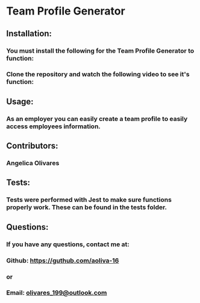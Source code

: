 # Team Profile Generator

## Installation:
  ### You must install the following for the Team Profile Generator to function:
  ### Clone the repository and watch the following video to see it's function: 

  ## Usage:
  ### As an employer you can easily create a team profile to easily access employees information. 

  ## Contributors:
  ### Angelica Olivares

  ## Tests:
  ### Tests were performed with Jest to make sure functions properly work. These can be found in the __tests__ folder. 

  ## Questions:
  ### If you have any questions, contact me at:
  ### Github: https://guthub.com/aoliva-16
  ### or 
  ### Email: olivares_199@outlook.com